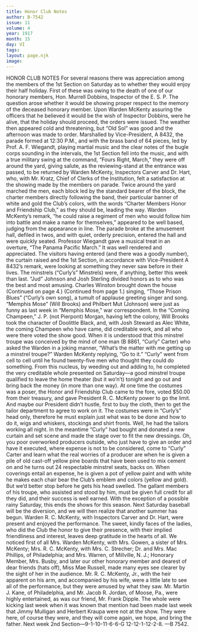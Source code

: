 ```yaml
---
title: Honor Club Notes
author: B-7542
issue: 11
volume: 4
year: 1917
month: 15
day: VI
tags:
layout: page.njk
image:
---
```

HONOR CLUB NOTES    For several reasons there was appreciation among the members of the 1st Section on Saturday as to whether they would enjoy their half holiday. First of these was owing to the death of one of our honorary members, Hon. Murrell Dobbins, Inspector of the E. S. P. The question arose whether it would be showing proper respect to the memory of the deceased honorary member. Upon Warden McKenty assuring the officers that he believed it would be the wish of Inspector Dobbins, were he alive, that the holiday should proceed, the orders were issued. The weather then appeared cold and threatening, but “Old Sol” was good and the afternoon was made to order. Marshalled by Vice-President, A 8432, the parade formed at 12:30 P.M., and with the brass band of 64 pieces, led by Prof. A. F. Wiegandt, playing martial music and the clear notes of the bugle corps sounding in the intervals, the 1st Section fell into the music, and with a true military swing at the command, “Fours Right, March,” they were off around the yard, giving salute, as the reviewing-stand at the entrance was passed, to be returned by Warden McKenty, Inspectors Carver and Dr. Hart, who, with Mr. Kratz, Chief of Clerks of the Institution, felt a satisfaction at the showing made by the members on parade. Twice around the yard marched the men, each block led by the standard bearer of the block, the charter members directly following the band, their particular banner of white and gold the Club’s colors, with the words “Charter Members Honor and Friendship Club,” as they should be, leading the way. Warden McKenty’s remark, “he could raise a regiment of men who would follow him into battle and make a name for themselves,” appeared to be well based, judging from the appearance in line. The parade broke at the amusement hall, defiled in twos, and with quiet, orderly precision, entered the hall and were quickly seated.       Professor Wiegandt gave a musical treat in an overture, “The Panama Pacific March.” It was well rendered and appreciated. The visitors having entered (and there was a goodly number), the curtain raised and the 1st Section, in accordance with Vice-President A 8432’s remark, were looking at something they never saw before in their lives.       The minstrels (“Curly’s” Minstrels) were, if anything, better this week than last.       “Jud” Johnson and Josh Sterling divided honors as to who was the best and most amusing.       Charles Winston brought down the house    (Continued on page 4.)       (Continued from page 1.)    singing, “Those Prison Blues” (“Curly’s own song), a tumult of applause greeting singer and song.       “Memphis Mose” (Will Brooks) and Philbert Mut (Johnson) were just as funny as last week in “Memphis Mose,” war correspondent.       In the “Coming Champeen,” J. P. (not Pierpont) Morgan, having left the colony, Will Brooks took the character of Doolittle Black, and, with Josh Steward as Alec White, the coming Champeen who have came, did creditable work, and all who were there voted the show good.       When it is understood that this minstrel troupe was conceived by the mind of one man (B 8861, “Curly” Carter) who asked the Warden in a joking manner, “What’s the matter with me getting up a minstrel troupe?” Warden McKenty replying, “Go to it.” “Curly” went from cell to cell until he found twenty-five men who thought they could do something. From this nucleus, by weeding out and adding to, he completed the very creditable whole presented on Saturday—a good minstrel troupe qualified to leave the home theater (but it wo’n’t) tonight and go out and bring back the money (in more than one way). At one time the costumes was a poser, the Honor and Friendship Club came to the fore, voted $50.00 from their treasury, and gave President R. C. McKenty power to go the limit. And maybe our President didn’t hustle, first to buy the cloth, then to get the tailor department to agree to work on it. The costumes were in “Curly’s” head only, therefore he must explain just what was to be done and how to do it, wigs and whiskers, stockings and shirt fronts. Well, he had the tailors working all night. In the meantime “Curly” had bought and donated a new curtain and set scene and made the stage over to fit the new dressings.       Oh, you poor overworked producers outside, who just have to give an order and have it executed, where expense is not to be considered, come to “Curly” Carter and learn what the real worries of a producer are when he is given a pile of old cast-off yellow pine boards that have been used to mix cement on and he turns out 24 respectable minstrel seats, backs on. When coverings entail an expense, he is given a pot of yellow paint and with white he makes each chair bear the Club’s emblem and colors (yellow and gold). But we’d better stop before he gets his head swelled. The gallant members of his troupe, who assisted and stood by him, must be given full credit for all they did, and their success is well earned. With the exception of a possible rainy Saturday, this ends the shows for this season.       Next Saturday baseball will be the diversion, and we will then realize that another summer has begun.       Warden R. C. McKenty, with Inspectors Carver and Dr. Hart, were present and enjoyed the performance.       The sweet, kindly faces of the ladies, who did the Club the honor to give their presence, with their implied friendliness and interest, leaves deep gratitude in the hearts of all.       We noticed first of all Mrs. Warden McKenty, with Mrs. Gowen, a sister of Mrs. McKenty; Mrs. R. C. McKenty, with Mrs. C. Strecher; Dr. and Mrs. Mac Phillips, of Philadelphia; and Mrs. Warren, of Millville, N. J.; Honorary Member, Mrs. Busby, and later our other honorary member and dearest of dear friends (hats off), Miss Mae Russell, made many eyes see clearer by the sight of her in the audience.       Mr. R. C. McKenty, Jr., with the heir apparent on his arm, and accompanied by his wife, were a little late to see all of the performance, but they were amused by what they saw.       Mr. Martin J. Kane, of Philadelphia, and Mr. Jacob R. Jordan, of Moose, Pa., were highly entertained, as was our friend, Mr. Frank Dipple.       The whole were kicking last week when it was known that mention had been made last week that Jimmy Mulligan and Herbert Kraupa were not at the show. They were here, of course they were, and they will come again, we hope, and bring the father.       Next week 2nd Section—9-1-10-11-6-6-G 12-12-1-12-2-8.    —B 7542.    
